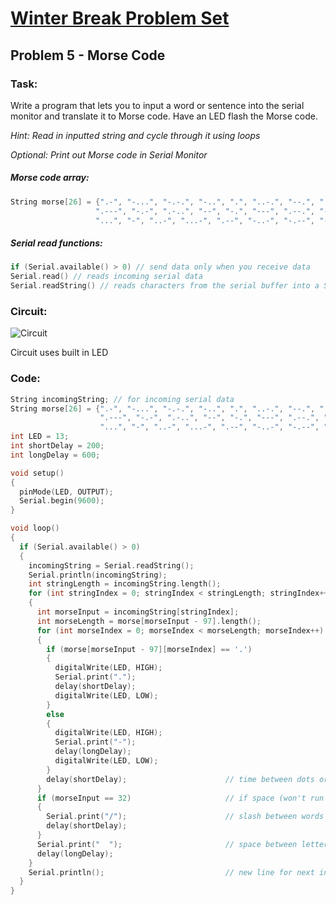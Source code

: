 # [Winter Break Problem Set](https://bmesbuildteamucla.github.io/winter-break/problem-set-2)
## Problem 5 - Morse Code

### Task:
Write a program that lets you to input a word or sentence into the serial monitor and translate it to Morse code. Have an LED flash the Morse code.

*Hint: Read in inputted string and cycle through it using loops*

*Optional: Print out Morse code in Serial Monitor*

##### Morse code array:
 ```c
String morse[26] = {".-", "-...", "-.-.", "-..", ".", "..-.", "--.", "....", "..",     // A-I
                    ".---", "-.-", ".-..", "--", "-.", "---", ".--.", "--.-", ".-.",   // J-R 
                    "...", "-", "..-", "...-", ".--", "-..-", "-.--", "--.."};         // S-Z
```
##### Serial read functions:
```c
if (Serial.available() > 0) // send data only when you receive data
Serial.read() // reads incoming serial data
Serial.readString() // reads characters from the serial buffer into a String
```

### Circuit:
![Circuit](https://bmesbuildteamucla.github.io/winter-break/problem-set-2/problem-5--morse-code/circuit.png)

Circuit uses built in LED

### Code:
```c
String incomingString; // for incoming serial data
String morse[26] = {".-", "-...", "-.-.", "-..", ".", "..-.", "--.", "....", "..",     // A-I
                    ".---", "-.-", ".-..", "--", "-.", "---", ".--.", "--.-", ".-.",   // J-R 
                    "...", "-", "..-", "...-", ".--", "-..-", "-.--", "--.."};         // S-Z
int LED = 13;
int shortDelay = 200;
int longDelay = 600;

void setup()
{
  pinMode(LED, OUTPUT);
  Serial.begin(9600);
}

void loop()
{
  if (Serial.available() > 0)                                                        // send data only when you receive data
  {
    incomingString = Serial.readString();                                            // read and store incoming string
    Serial.println(incomingString);                                                  // print incoming string
    int stringLength = incomingString.length();                                      // find length of incoming string
    for (int stringIndex = 0; stringIndex < stringLength; stringIndex++)             // cycle through string (array of chars)
    {
      int morseInput = incomingString[stringIndex];                                  // identify letter
      int morseLength = morse[morseInput - 97].length();                             // find length of morse letter
      for (int morseIndex = 0; morseIndex < morseLength; morseIndex++)               // cycle through morse code
      {
        if (morse[morseInput - 97][morseIndex] == '.')                               // dot LED & print
        {
          digitalWrite(LED, HIGH);
          Serial.print(".");
          delay(shortDelay);
          digitalWrite(LED, LOW);
        }
        else                                                                         // dash LED & print
        {
          digitalWrite(LED, HIGH);
          Serial.print("-");
          delay(longDelay);
          digitalWrite(LED, LOW);
        }
        delay(shortDelay);                      // time between dots or dashes
      }
      if (morseInput == 32)                     // if space (won't run in for loop because length is 0)
      {
        Serial.print("/");                      // slash between words
        delay(shortDelay);
      }
      Serial.print("  ");                       // space between letters
      delay(longDelay);
    }
    Serial.println();                           // new line for next input
  }
}
```
